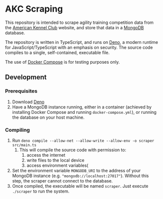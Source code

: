 # AKC Scraping

This repository is intended to scrape agility training competition data from the
[American Kennel Club](akc.org) website, and store that data in a
[MongoDB](https://www.mongodb.com/) database.

The repository is written in TypeScript, and runs on [Deno](https://deno.land/),
a modern runtime for JavaScript/TypeScript with an emphasis on security. The
source code compiles to a single, self-contained, executable file.

The use of [Docker Compose](https://docs.docker.com/compose/) is for testing
purposes only.

## Development

### Prerequisites

1. Download [Deno](https://deno.land)
1. Have a MongoDB instance running, either in a container (achieved by
   installing Docker Compose and running `docker-compose.yml`), or running the
   database on your host machine.

### Compiling

1. Run
   `deno compile --allow-net --allow-write --allow-env -o scraper src/main.ts`
   1. This will compile the source code with permission to:
      1. access the internet
      1. write files to the local device
      1. access environment variables(
1. Set the environment variable `MONGODB_URI` to the address of your MongoDB
   instance (e.g. `"mongodb://localhost:27017"`). Without this step, the scraper
   cannot connect to the database.
1. Once compiled, the executable will be named `scraper`. Just execute
   `./scraper` to run the system.
